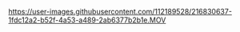 https://user-images.githubusercontent.com/112189528/216830637-1fdc12a2-b52f-4a53-a489-2ab6377b2b1e.MOV
